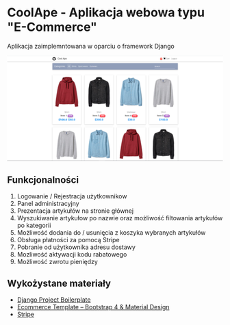 # CoolApe - Aplikacja webowa typu "E-Commerce"

Aplikacja zaimplemntowana w oparciu o framework Django

<p align="center">
  <a><img src="https://github.com/eugeene1337/my-ecommerce-app/blob/master/application.png" width="1900"></a>
</p>

## Funkcjonalności

1. Logowanie / Rejestracja użytkownikow
2. Panel administracyjny
3. Prezentacja artykułów na stronie głównej
4. Wyszukiwanie artykułow po nazwie oraz możliwość filtowania artykułów po kategorii
4. Możliwość dodania do / usunięcia z koszyka wybranych artykułów
5. Obsługa płatności za pomocą Stripe
6. Pobranie od użytkownika adresu dostawy
7. Mozliwość aktywacji kodu rabatowego
8. Możliwość zwrotu pieniędzy

## Wykożystane materiały

- [Django Project Boilerplate](https://github.com/justdjango/django_project_boilerplate)
- [Ecommerce Template – Bootstrap 4 & Material Design](https://mdbootstrap.com/freebies/jquery/e-commerce/)
- [Stripe](https://stripe.com/)